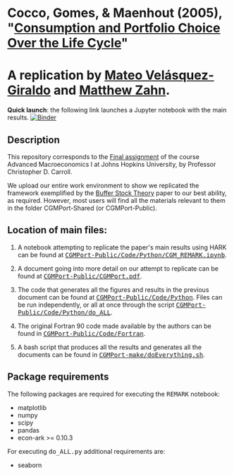# Cocco, Gomes, & Maenhout (2005), "[Consumption and Portfolio Choice Over the Life Cycle](https://academic.oup.com/rfs/article-abstract/18/2/491/1599892)"

# A replication by [Mateo Velásquez-Giraldo](https://github.com/Mv77) and [Matthew Zahn](https://sites.google.com/view/matthew-v-zahn/matthew-v-zahn).

**Quick launch**: the following link launches a Jupyter notebook with the main results.
[![Binder](https://mybinder.org/badge_logo.svg)](https://mybinder.org/v2/gh/matthew-zahn/CGMPort/master?filepath=CGMPort-Public%2FCode%2FPython%2FCGM_REMARK.ipynb)

## Description

This repository corresponds to the [Final assignment](https://github.com/ccarrollATjhuecon/Methods/blob/master/Assignments/14_Final-Class-Project/Final-Class-Project.md) of the course Advanced Macroeconomics I at Johns Hopkins University, by Professor Christopher D. Carroll.

We upload our entire work environment to show we replicated the framework exemplified by the [Buffer Stock Theory](https://github.com/ccarrollATjhuecon/BufferStockTheory-make) paper to our best ability, as required. However, most users will find all the materials relevant to them in the folder CGMPort-Shared (or CGMPort-Public).

## Location of main files:
1. A notebook attempting to replicate the paper's main results using HARK can be found at [<tt>CGMPort-Public/Code/Python/CGM_REMARK.ipynb</tt>](https://github.com/matthew-zahn/CGMPort/blob/master/CGMPort-Public/Code/Python/CGM_REMARK.ipynb).

1. A document going into more detail on our attempt to replicate can be found at [<tt>CGMPort-Public/CGMPort.pdf</tt>](https://github.com/matthew-zahn/CGMPort/blob/master/CGMPort-Public/CGMPort.pdf).

1. The code that generates all the figures and results in the previous document can be found at [<tt>CGMPort-Public/Code/Python</tt>](https://github.com/matthew-zahn/CGMPort/tree/master/CGMPort-Public/Code/Python). Files can be run independently, or all at once through the script [<tt>CGMPort-Public/Code/Python/do_ALL</tt>](https://github.com/matthew-zahn/CGMPort/blob/master/CGMPort-Public/Code/Python/do_ALL.py).

1. The original Fortran 90 code made available by the authors can be found in [<tt>CGMPort-Public/Code/Fortran</tt>](https://github.com/matthew-zahn/CGMPort/tree/master/CGMPort-Public/Code/Fortran).

1. A bash script that produces all the results and generates all the documents can be found in [<tt>CGMPort-make/doEverything.sh</tt>](https://github.com/matthew-zahn/CGMPort/blob/master/CGMPort-make/doEverything.sh).

## Package requirements

The following packages are required for executing the <tt>REMARK</tt> notebook:
- matplotlib
- numpy
- scipy
- pandas
- econ-ark >= 0.10.3

For executing <tt>do_ALL.py</tt> additional requirements are:
- seaborn
